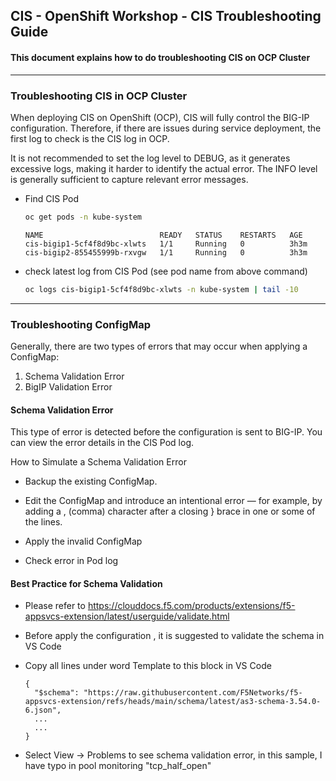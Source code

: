 ## CIS - OpenShift Workshop - CIS Troubleshooting Guide

#### This document explains how to do troubleshooting CIS on OCP Cluster
---

### Troubleshooting CIS in OCP Cluster

When deploying CIS on OpenShift (OCP), CIS will fully control the BIG-IP configuration. Therefore, if there are issues during service deployment, the first log to check is the CIS log in OCP.

It is not recommended to set the log level to DEBUG, as it generates excessive logs, making it harder to identify the actual error. The INFO level is generally sufficient to capture relevant error messages.

- Find CIS Pod
  ```bash
  oc get pods -n kube-system
  ```
      NAME                          READY   STATUS    RESTARTS   AGE
      cis-bigip1-5cf4f8d9bc-xlwts   1/1     Running   0          3h3m
      cis-bigip2-855455999b-rxvgw   1/1     Running   0          3h3m

- check latest log from CIS Pod (see pod name from above command)
  ```bash
  oc logs cis-bigip1-5cf4f8d9bc-xlwts -n kube-system | tail -10
  ```

---
### Troubleshooting ConfigMap 

Generally, there are two types of errors that may occur when applying a ConfigMap:
1. Schema Validation Error
2. BigIP Validation Error

#### Schema Validation Error
This type of error is detected before the configuration is sent to BIG-IP.
You can view the error details in the CIS Pod log.

How to Simulate a Schema Validation Error
- Backup the existing ConfigMap.

- Edit the ConfigMap and introduce an intentional error — for example, by adding a , (comma) character after a closing } brace in one or some of the lines.

- Apply the invalid ConfigMap

- Check error in Pod log

#### Best Practice for Schema Validation

- Please refer to https://clouddocs.f5.com/products/extensions/f5-appsvcs-extension/latest/userguide/validate.html

- Before apply the configuration , it is suggested to validate the schema in VS Code

- Copy all lines under word Template to this block in VS Code
  
  ```
  {
    "$schema": "https://raw.githubusercontent.com/F5Networks/f5-appsvcs-extension/refs/heads/main/schema/latest/as3-schema-3.54.0-6.json",
    ...
    ...
  }
  ```
- Select View -> Problems to see schema validation error, in this sample, I have typo in pool monitoring "tcp_half_open"
  
  


